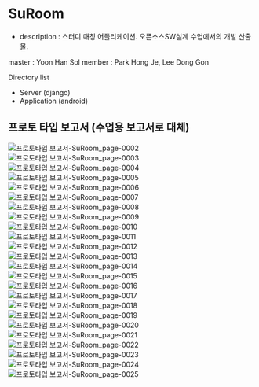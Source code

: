 # SuRoom

- description : 스터디 매칭 어플리케이션. 오픈소스SW설계 수업에서의 개발 산출물.

master : Yoon Han Sol
member : Park Hong Je, Lee Dong Gon

Directory list
- Server (django)
- Application (android)

## 프로토 타입 보고서 (수업용 보고서로 대체)

![프로토타입 보고서-SuRoom_page-0002](https://user-images.githubusercontent.com/24651852/73862500-febcf980-4881-11ea-8147-299c883bc84e.jpg)
![프로토타입 보고서-SuRoom_page-0003](https://user-images.githubusercontent.com/24651852/73862504-0086bd00-4882-11ea-996b-b35920eb96a1.jpg)
![프로토타입 보고서-SuRoom_page-0004](https://user-images.githubusercontent.com/24651852/73862505-0086bd00-4882-11ea-953f-43f91f2bdb43.jpg)
![프로토타입 보고서-SuRoom_page-0005](https://user-images.githubusercontent.com/24651852/73862507-011f5380-4882-11ea-9061-040194443d72.jpg)
![프로토타입 보고서-SuRoom_page-0006](https://user-images.githubusercontent.com/24651852/73862510-01b7ea00-4882-11ea-9660-a3826c6f4bfc.jpg)
![프로토타입 보고서-SuRoom_page-0007](https://user-images.githubusercontent.com/24651852/73862513-01b7ea00-4882-11ea-85e4-5710e6f15afa.jpg)
![프로토타입 보고서-SuRoom_page-0008](https://user-images.githubusercontent.com/24651852/73862514-02508080-4882-11ea-921b-5d06f0f4ae69.jpg)
![프로토타입 보고서-SuRoom_page-0009](https://user-images.githubusercontent.com/24651852/73862516-02e91700-4882-11ea-826b-e64514d828da.jpg)
![프로토타입 보고서-SuRoom_page-0010](https://user-images.githubusercontent.com/24651852/73862518-02e91700-4882-11ea-8c5d-1407d9ddffef.jpg)
![프로토타입 보고서-SuRoom_page-0011](https://user-images.githubusercontent.com/24651852/73862520-0381ad80-4882-11ea-9400-c597f414cf89.jpg)
![프로토타입 보고서-SuRoom_page-0012](https://user-images.githubusercontent.com/24651852/73862522-041a4400-4882-11ea-97c7-45fe668867e1.jpg)
![프로토타입 보고서-SuRoom_page-0013](https://user-images.githubusercontent.com/24651852/73862523-041a4400-4882-11ea-8690-d4a38128d660.jpg)
![프로토타입 보고서-SuRoom_page-0014](https://user-images.githubusercontent.com/24651852/73862525-04b2da80-4882-11ea-93dd-ffc83c96fe7e.jpg)
![프로토타입 보고서-SuRoom_page-0015](https://user-images.githubusercontent.com/24651852/73862528-054b7100-4882-11ea-85c1-656256c743f6.jpg)
![프로토타입 보고서-SuRoom_page-0016](https://user-images.githubusercontent.com/24651852/73862531-054b7100-4882-11ea-9d0e-a07db56c3e8c.jpg)
![프로토타입 보고서-SuRoom_page-0017](https://user-images.githubusercontent.com/24651852/73862534-05e40780-4882-11ea-9bf1-7bfbd5437840.jpg)
![프로토타입 보고서-SuRoom_page-0018](https://user-images.githubusercontent.com/24651852/73862537-067c9e00-4882-11ea-8290-f81c4018e8d0.jpg)
![프로토타입 보고서-SuRoom_page-0019](https://user-images.githubusercontent.com/24651852/73862538-067c9e00-4882-11ea-939e-2069a8dcc952.jpg)
![프로토타입 보고서-SuRoom_page-0020](https://user-images.githubusercontent.com/24651852/73862539-07153480-4882-11ea-990f-a9af2598c77a.jpg)
![프로토타입 보고서-SuRoom_page-0021](https://user-images.githubusercontent.com/24651852/73862542-07adcb00-4882-11ea-82a4-076d3554138c.jpg)
![프로토타입 보고서-SuRoom_page-0022](https://user-images.githubusercontent.com/24651852/73862543-08466180-4882-11ea-84fc-d6de0e081467.jpg)
![프로토타입 보고서-SuRoom_page-0023](https://user-images.githubusercontent.com/24651852/73862545-08def800-4882-11ea-9276-ea32e0882f47.jpg)
![프로토타입 보고서-SuRoom_page-0024](https://user-images.githubusercontent.com/24651852/73862547-09778e80-4882-11ea-8b34-79b6438d92ce.jpg)
![프로토타입 보고서-SuRoom_page-0025](https://user-images.githubusercontent.com/24651852/73862548-09778e80-4882-11ea-9d6c-4f7f7ab0878f.jpg)
